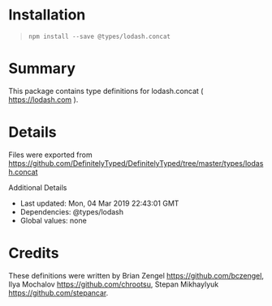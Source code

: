 # Installation
> `npm install --save @types/lodash.concat`

# Summary
This package contains type definitions for lodash.concat ( https://lodash.com ).

# Details
Files were exported from https://github.com/DefinitelyTyped/DefinitelyTyped/tree/master/types/lodash.concat

Additional Details
 * Last updated: Mon, 04 Mar 2019 22:43:01 GMT
 * Dependencies: @types/lodash
 * Global values: none

# Credits
These definitions were written by Brian Zengel <https://github.com/bczengel>, Ilya Mochalov <https://github.com/chrootsu>, Stepan Mikhaylyuk <https://github.com/stepancar>.
